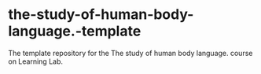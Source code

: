 # the-study-of-human-body-language.-template
The template repository for the The study of human body language. course on Learning Lab.
